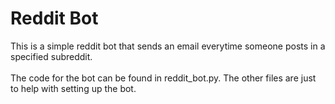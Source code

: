# Reddit Bot

This is a simple reddit bot that sends an email everytime someone posts in a specified subreddit. 
<br>
<br>
The code for the bot can be found in reddit_bot.py. The other files are just to help with setting up the bot.